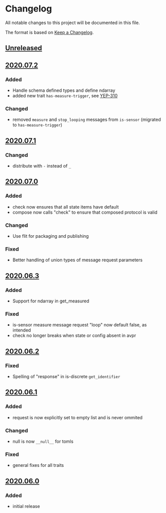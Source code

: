 # Changelog
All notable changes to this project will be documented in this file.

The format is based on [Keep a Changelog](https://keepachangelog.com/).

## [Unreleased]

## [2020.07.2]

### Added
- Handle schema defined types and define ndarray
- added new trait `has-measure-trigger`, see [YEP-310](https://yeps.yaq.fyi/310/)

### Changed
- removed `measure` and `stop_looping` messages from `is-sensor` (migrated to `has-measure-trigger`)

## [2020.07.1]

### Changed
- distribute with `-` instead of `_`

## [2020.07.0]

### Added
- check now ensures that all state items have default
- compose now calls "check" to ensure that composed protocol is valid

### Changed
- Use flit for packaging and publishing

### Fixed
- Better handling of union types of message request parameters

## [2020.06.3]

### Added
- Support for ndarray in get_measured

### Fixed
- is-sensor measure message request "loop" now default false, as intended
- check no longer breaks when state or config absent in avpr

## [2020.06.2]

### Fixed
- Spelling of "response" in is-discrete `get_identifier`

## [2020.06.1]

### Added
- request is now explicitly set to empty list and is never ommited

### Changed
- null is now `__null__` for tomls

### Fixed
- general fixes for all traits

## [2020.06.0]

### Added
- initial release

[Unreleased]: https://gitlab.com/yaq/yaqd-ti/-/compare/v2020.07.2...master
[2020.07.2]: https://gitlab.com/yaq/yaqd-ti/-/compare/v2020.07.1...v2020.07.2
[2020.07.1]: https://gitlab.com/yaq/yaqd-ti/-/compare/v2020.07.0...v2020.07.1
[2020.07.0]: https://gitlab.com/yaq/yaqd-ti/-/compare/v2020.06.3...v2020.07.0
[2020.06.3]: https://gitlab.com/yaq/yaqd-ti/-/compare/v2020.06.2...v2020.06.3
[2020.06.2]: https://gitlab.com/yaq/yaqd-ti/-/compare/v2020.06.1...v2020.06.2
[2020.06.1]: https://gitlab.com/yaq/yaqd-ti/-/compare/v2020.06.0...2020.06.1
[2020.06.0]: https://gitlab.com/yaq/yaqd-ti/-/tags/v2020.06.0
